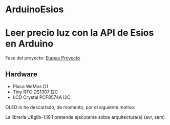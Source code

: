 # ArduinoEsios

<h1>Leer precio luz con la API de Esios en Arduino</h1>
<p>Fase del proyecto: <a href="https://github.com/users/rgrastur/projects/1">Etapas Proyecto</a> </p>
<h2>Hardware</h2>
<ul>
  <li> Placa WeMos D1 </li>
  <li> Tiny RTC DS1307 I2C  </li>
  <li> LCD Crystal PCF8574A I2C  </li>
</ul>

<p>OLED lo he descartado, de momento, por el siguiente motivo:</p>
<p>La librería U8glib-1.19.1 pretende ejecutarse sobre arquitectura(s) (avr, sam) </p>
